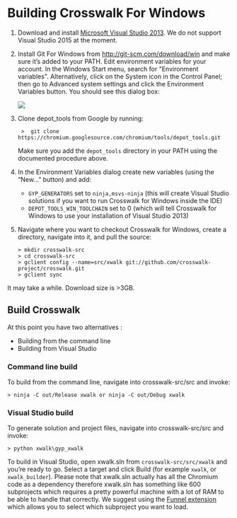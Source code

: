 # Building Crosswalk For Windows

1. Download and install [Microsoft Visual Studio 2013](https://www.visualstudio.com/en-us/downloads/download-visual-studio-vs.aspx). We do not support Visual Studio 2015 at the moment.

2. Install Git For Windows from http://git-scm.com/download/win and make sure it’s added to your PATH. Edit environment variables for your account. In the Windows Start menu, search for "Environment variables". Alternatively, click on the System icon in the Control Panel; then go to Advanced system settings and click the Environment Variables button. You should see this dialog box:

   <img src="/assets/win8.png" style="display: block; margin: 0 auto"/>

3. Clone depot_tools from Google by running:

   ```
    >  git clone https://chromium.googlesource.com/chromium/tools/depot_tools.git
   ```

   Make sure you add the `depot_tools` directory in your PATH using the documented procedure above.

4. In the Environment Variables dialog create new variables (using the “New...” button) and add:

   *  `GYP_GENERATORS` set to `ninja,msvs-ninja` (this will create Visual Studio solutions if you want to run Crosswalk for Windows inside the IDE)
   *  `DEPOT_TOOLS_WIN_TOOLCHAIN`  set to 0 (which will tell Crosswalk for Windows to use your installation of Visual Studio 2013)

5. Navigate where you want to checkout Crosswalk for Windows, create a directory, navigate into it, and pull the source:

   ```
   > mkdir crosswalk-src
   > cd crosswalk-src
   > gclient config --name=src/xwalk git://github.com/crosswalk-project/crosswalk.git
   > gclient sync
   ```
   
It may take a while. Download size is >3GB.

## Build Crosswalk

At this point you have two alternatives :

*  Building from the command line
*  Building from Visual Studio

### Command line build
To build from the command line, navigate into crosswalk-src/src and invoke:

```
> ninja -C out/Release xwalk or ninja -C out/Debug xwalk
```

### Visual Studio build
To generate solution and project files, navigate into crosswalk-src/src and invoke:

```
> python xwalk\gyp_xwalk
```

To build in Visual Studio, open xwalk.sln from `crosswalk-src/src/xwalk` and you’re ready to go. Select a target and click Build (for example `xwalk`, or `xwalk_builder`). Please note that xwalk.sln actually has all the Chromium code as a dependency therefore xwalk.sln has something like 600 subprojects which requires a pretty powerful machine with a lot of RAM to be able to handle that correctly. We suggest using the [Funnel extension](http://vsfunnel.com/) which allows you to select which subproject you want to load.
